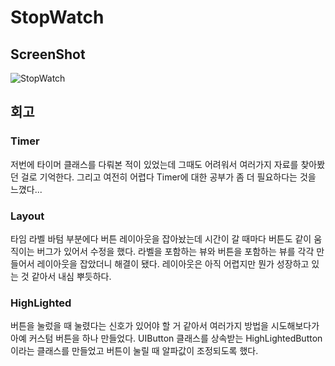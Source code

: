 # StopWatch
## ScreenShot
![StopWatch](https://user-images.githubusercontent.com/57670228/111736027-61275c80-88c0-11eb-9a47-64c019eb81a7.gif)
## 회고
### Timer
저번에 타이머 클래스를 다뤄본 적이 있었는데 그때도 어려워서 여러가지 자료를 찾아봤던 걸로 기억한다.
그리고 여전히 어렵다 Timer에 대한 공부가 좀 더 필요하다는 것을 느꼈다...
### Layout
타임 라벨 바텀 부분에다 버튼 레이아웃을 잡아놨는데 시간이 갈 때마다 버튼도 같이 움직이는 버그가 있어서 수정을 했다.
라벨을 포함하는 뷰와 버튼을 포함하는 뷰를 각각 만들어서 레이아웃을 잡았더니 해결이 됐다.
레이아웃은 아직 어렵지만 뭔가 성장하고 있는 것 같아서 내심 뿌듯하다.
### HighLighted
버튼을 눌렀을 때 눌렸다는 신호가 있어야 할 거 같아서 여러가지 방법을 시도해보다가 아예 커스텀 버튼을 하나 만들었다.
UIButton 클래스를 상속받는 HighLightedButton이라는 클래스를 만들었고 버튼이 눌릴 때 알파값이 조정되도록 했다.
